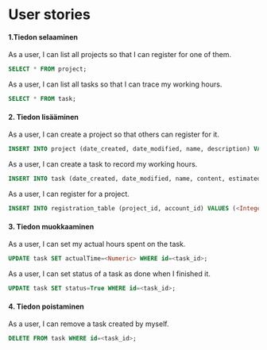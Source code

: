 # User stories

#### 1.Tiedon selaaminen

As a user, I can list all projects so that I can register for one of them.

```sql
SELECT * FROM project;
```

As a user, I can list all tasks so that I can trace my working hours.

```sql
SELECT * FROM task;
```

#### 2. Tiedon lisääminen

As a user, I can create a project so that others can register for it.

```sql
INSERT INTO project (date_created, date_modified, name, description) VALUES (CURRENT_TIMESTAMP, CURRENT_TIMESTAMP, <String>, <String>);
```

As a user, I can create a task to record my working hours.

```sql
INSERT INTO task (date_created, date_modified, name, content, estimatedTime, date, status) VALUES (CURRENT_TIMESTAMP, CURRENT_TIMESTAMP, <String>, <String>, <Numeric>, <Date>, <Boolean>);
```

As a user, I can register for a project.

```sql
INSERT INTO registration_table (project_id, account_id) VALUES (<Integer>, <Integer>);
```

#### 3. Tiedon muokkaaminen

As a user, I can set my actual hours spent on the task.

```sql
UPDATE task SET actualTime=<Numeric> WHERE id=<task_id>;
```

As a user, I can set status of a task as done when I finished it.

```sql
UPDATE task SET status=True WHERE id=<task_id>;
```

#### 4. Tiedon poistaminen

As a user, I can remove a task created by myself.

```sql
DELETE FROM task WHERE id=<task_id>;
```
